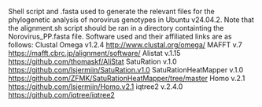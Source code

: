 Shell script and .fasta used to generate the relevant files for the phylogenetic analysis of norovirus genotypes in Ubuntu v24.04.2. Note that the alignment.sh script should be ran in a directory containting the Norovirus_PP.fasta file.
Software used and their affiliated links are as follows: 
Clustal Omega v1.2.4 http://www.clustal.org/omega/
MAFFT v.7 https://mafft.cbrc.jp/alignment/software/
Alistat v.1.15 https://github.com/thomaskf/AliStat
SatuRation v.1.0 https://github.com/lsjermiin/SatuRation.v1.0
SatuRationHeatMapper v.1.0 https://github.com/ZFMK/SatuRationHeatMapper/tree/master
Homo v.2.1 https://github.com/lsjermiin/Homo.v2.1
iqtree2 v.2.4.0 https://github.com/iqtree/iqtree2
